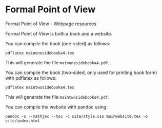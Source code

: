# Formal Point of View
Formal Point of View - Webpage resources

Formal Point of View is both a book and a website.

You can compile the book (one-sided) as follows:

`pdflatex mainonesidebooka4.tex`

This will generate the file `mainonesidebooka4.pdf`.

You can compile the book (two-sided, only used for printing book form) with pdflatex as follows:

`pdflatex maintwosidebooka4.tex`

This will generate the file `maintwosidebooka4.pdf`.

You can compile the website with pandoc using:

`pandoc -s --mathjax --toc -c site/style.css mainwebsite.tex -o site/index.html`
